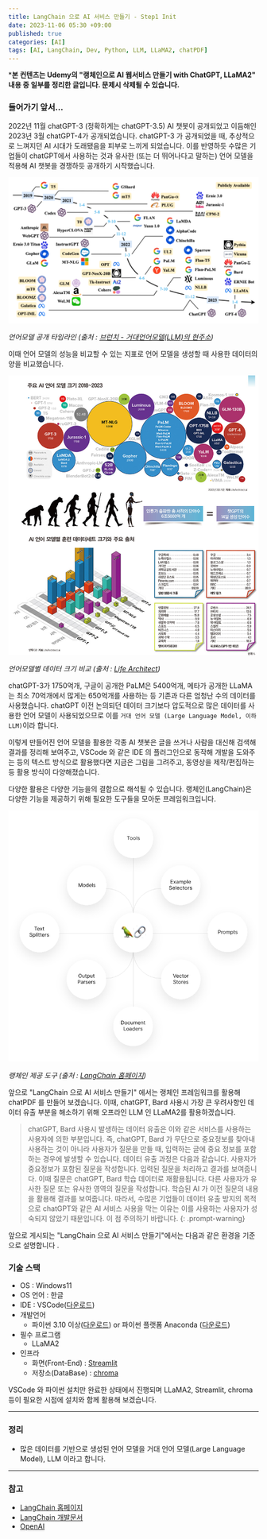 ```yaml
---
title: LangChain 으로 AI 서비스 만들기 - Step1 Init
date: 2023-11-06 05:30 +09:00
published: true
categories: [AI]
tags: [AI, LangChain, Dev, Python, LLM, LLaMA2, chatPDF]
---
```


***본 컨텐츠는 Udemy의 "랭체인으로 AI 웹서비스 만들기 with ChatGPT, LLaMA2" 내용 중 일부를 정리한 글입니다. 문제시 삭제될 수 있습니다.**

### 들어가기 앞서...

2022년 11월 chatGPT-3 (정확하게는 chatGPT-3.5) AI 챗봇이 공개되었고 이듬해인 2023년 3월 chatGPT-4가 공개되었습니다. 
chatGPT-3 가 공개되었을 때, 추상적으로 느껴지던 AI 시대가 도래됐음을 피부로 느끼게 되었습니다. 이를 반영하듯 수많은 기업들이 chatGPT에서 사용하는 것과 유사한 (또는 더 뛰어나다고 말하는) 언어 모델을 적용해 AI 챗봇을 경쟁하듯 공개하기 시작했습니다.

![llm_timeline](/assets/images/llm_timeline.png)

_언어모델 공개 타임라인 (출처 : [브런치 - 거대언어모델(LLM)의 현주소][brunch_brunchgpjz])_

이때 언어 모델의 성능을 비교할 수 있는 지표로 언어 모델을 생성할 때 사용한 데이터의 양을 비교했습니다. 

![ai_model_data_size](/assets/images/ai_model_data_size.jpg)

_언어모델별 데이터 크기 비교 (출처 : [Life Architect][life_architect])_

chatGPT-3가 1750억개, 구글이 공개한 PaLM은 5400억개, 메타가 공개한 LLaMA는 최소 70억개에서 많게는 650억개를 사용하는 등 기존과 다른 엄청난 수의 데이터를 사용했습니다. chatGPT 이전 논의되던 데이터 크기보다 압도적으로 많은 데이터를 사용한 언어 모델이 사용되었으므로 이를 `거대 언어 모델 (Large Language Model, 이하 LLM)`이라 합니다. 

이렇게 만들어진 언어 모델을 활용한 각종 AI 챗봇은 글을 쓰거나 사람을 대신해 검색해 결과를 정리해 보여주고, VSCode 와 같은 IDE 의 플러그인으로 동작해 개발을 도와주는 등의 텍스트 방식으로 활용했다면 지금은 그림을 그려주고, 동영상을 제작/편집하는 등 활용 방식이 다양해졌습니다. 

다양한 활용은 다양한 기능을의 결합으로 해석될 수 있습니다. 랭체인(LangChain)은 다양한 기능을 제공하기 위해 필요한 도구들을 모아둔 프레임워크입니다. 

![langchain_tools](/assets/images/langchain_tools.png)

_랭체인 제공 도구 (출처 : [LangChain 홈페이지][langchain_homepage])_

앞으로 "LangChain 으로 AI 서비스 만들기" 에서는 랭체인 프레임워크를 활용해 chatPDF 를 만들어 보겠습니다. 
이때, chatGPT, Bard 사용시 가장 큰 우려사항인 데이터 유출 부분을 해소하기 위해 오프라인 LLM 인 LLaMA2를 활용하겠습니다. 

> chatGPT, Bard 사용시 발생하는 데이터 유출은 이와 같은 서비스를 사용하는 사용자에 의한 부분입니다. 즉, chatGPT, Bard 가 무단으로 중요정보를 찾아내 사용하는 것이 아니라 사용자가 질문을 만들 때, 입력하는 글에 중요 정보를 포함하는 경우에 발생할 수 있습니다. 데이터 유출 과정은 다음과 같습니다. 
사용자가 중요정보가 포함된 질문을 작성합니다. 입력된 질문을 처리하고 결과를 보여줍니다. 이때 질문은 chatGPT, Bard 학습 데이터로 재활용됩니다. 다른 사용자가 유사한 질문 또는 유사한 영역의 질문을 작성합니다. 학습된 AI 가 이전 질문의 내용을 활용해 결과를 보여줍니다. 
따라서, 수많은 기업들이 데이터 유출 방지의 목적으로 chatGPT와 같은 AI 서비스 사용을 막는 이유는 이를 사용하는 사용자가 성숙되지 않았기 때문입니다. 이 점 주의하기 바랍니다. 
{: .prompt-warning}

앞으로 게시되는 "LangChain 으로 AI 서비스 만들기"에서는 다음과 같은 환경을 기준으로 설명합니다 .

### 기술 스택

- OS : Windows11
- OS 언어 : 한글
- IDE : VSCode([다운로드][VSCode 다운로드])
- 개발언어
    - 파이썬 3.10 이상([다운로드][Python 다운로드]) or 파이썬 플랫폼 Anaconda ([다운로드][Anaconda 다운로드])
- 필수 프로그램
    - LLaMA2
- 인프라
    - 화면(Front-End) : [Streamlit][Streamlit_site]
    - 저장소(DataBase) : [chroma][chroma_site]


VSCode 와 파이썬 설치만 완료한 상태에서 진행되며 LLaMA2, Streamlit, chroma 등이 필요한 시점에 설치와 함께 활용해 보겠습니다. 


---
### 정리
* 많은 데이터를 기반으로 생성된 언어 모델을 거대 언어 모델(Large Language Model), LLM 이라고 합니다. 

---
### 참고
* [LangChain 홈페이지](https://www.langchain.com/)
* [LangChain 개발문서](https://python.langchain.com/docs/get_started/introduction)
* [OpenAI](https://platform.openai.com)

[life_architect]: https://lifearchitect.ai/
[brunch_brunchgpjz]: https://brunch.co.kr/@brunchgpjz/49
[langchain_homepage]: https://www.langchain.com/
[Streamlit_site]: https://streamlit.io/
[chroma_site]: https://www.trychroma.com/
[VSCode 다운로드]: https://code.visualstudio.com/download
[Python 다운로드]: https://www.python.org/downloads/
[Anaconda 다운로드]: https://www.anaconda.com/

